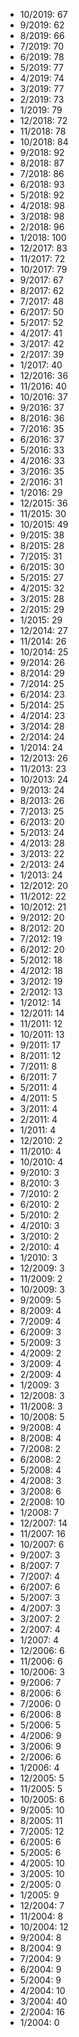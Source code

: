*  10/2019: 67
*  9/2019: 62
*  8/2019: 66
*  7/2019: 70
*  6/2019: 78
*  5/2019: 77
*  4/2019: 74
*  3/2019: 77
*  2/2019: 73
*  1/2019: 79
*  12/2018: 72
*  11/2018: 78
*  10/2018: 84
*  9/2018: 92
*  8/2018: 87
*  7/2018: 86
*  6/2018: 93
*  5/2018: 92
*  4/2018: 98
*  3/2018: 98
*  2/2018: 96
*  1/2018: 100
*  12/2017: 83
*  11/2017: 72
*  10/2017: 79
*  9/2017: 67
*  8/2017: 62
*  7/2017: 48
*  6/2017: 50
*  5/2017: 52
*  4/2017: 41
*  3/2017: 42
*  2/2017: 39
*  1/2017: 40
*  12/2016: 36
*  11/2016: 40
*  10/2016: 37
*  9/2016: 37
*  8/2016: 36
*  7/2016: 35
*  6/2016: 37
*  5/2016: 33
*  4/2016: 33
*  3/2016: 35
*  2/2016: 31
*  1/2016: 29
*  12/2015: 36
*  11/2015: 30
*  10/2015: 49
*  9/2015: 38
*  8/2015: 28
*  7/2015: 31
*  6/2015: 30
*  5/2015: 27
*  4/2015: 32
*  3/2015: 28
*  2/2015: 29
*  1/2015: 29
*  12/2014: 27
*  11/2014: 26
*  10/2014: 25
*  9/2014: 26
*  8/2014: 29
*  7/2014: 25
*  6/2014: 23
*  5/2014: 25
*  4/2014: 23
*  3/2014: 28
*  2/2014: 24
*  1/2014: 24
*  12/2013: 26
*  11/2013: 23
*  10/2013: 24
*  9/2013: 24
*  8/2013: 26
*  7/2013: 25
*  6/2013: 20
*  5/2013: 24
*  4/2013: 28
*  3/2013: 22
*  2/2013: 24
*  1/2013: 24
*  12/2012: 20
*  11/2012: 22
*  10/2012: 21
*  9/2012: 20
*  8/2012: 20
*  7/2012: 19
*  6/2012: 20
*  5/2012: 18
*  4/2012: 18
*  3/2012: 19
*  2/2012: 13
*  1/2012: 14
*  12/2011: 14
*  11/2011: 12
*  10/2011: 13
*  9/2011: 17
*  8/2011: 12
*  7/2011: 8
*  6/2011: 7
*  5/2011: 4
*  4/2011: 5
*  3/2011: 4
*  2/2011: 4
*  1/2011: 4
*  12/2010: 2
*  11/2010: 4
*  10/2010: 4
*  9/2010: 3
*  8/2010: 3
*  7/2010: 2
*  6/2010: 2
*  5/2010: 2
*  4/2010: 3
*  3/2010: 2
*  2/2010: 4
*  1/2010: 3
*  12/2009: 3
*  11/2009: 2
*  10/2009: 3
*  9/2009: 5
*  8/2009: 4
*  7/2009: 4
*  6/2009: 3
*  5/2009: 3
*  4/2009: 2
*  3/2009: 4
*  2/2009: 4
*  1/2009: 3
*  12/2008: 3
*  11/2008: 3
*  10/2008: 5
*  9/2008: 4
*  8/2008: 4
*  7/2008: 2
*  6/2008: 2
*  5/2008: 4
*  4/2008: 3
*  3/2008: 6
*  2/2008: 10
*  1/2008: 7
*  12/2007: 14
*  11/2007: 16
*  10/2007: 6
*  9/2007: 3
*  8/2007: 7
*  7/2007: 4
*  6/2007: 6
*  5/2007: 3
*  4/2007: 3
*  3/2007: 2
*  2/2007: 4
*  1/2007: 4
*  12/2006: 6
*  11/2006: 6
*  10/2006: 3
*  9/2006: 7
*  8/2006: 6
*  7/2006: 0
*  6/2006: 8
*  5/2006: 5
*  4/2006: 9
*  3/2006: 9
*  2/2006: 6
*  1/2006: 4
*  12/2005: 5
*  11/2005: 5
*  10/2005: 6
*  9/2005: 10
*  8/2005: 11
*  7/2005: 12
*  6/2005: 6
*  5/2005: 6
*  4/2005: 10
*  3/2005: 10
*  2/2005: 0
*  1/2005: 9
*  12/2004: 7
*  11/2004: 8
*  10/2004: 12
*  9/2004: 8
*  8/2004: 9
*  7/2004: 9
*  6/2004: 9
*  5/2004: 9
*  4/2004: 10
*  3/2004: 40
*  2/2004: 16
*  1/2004: 0